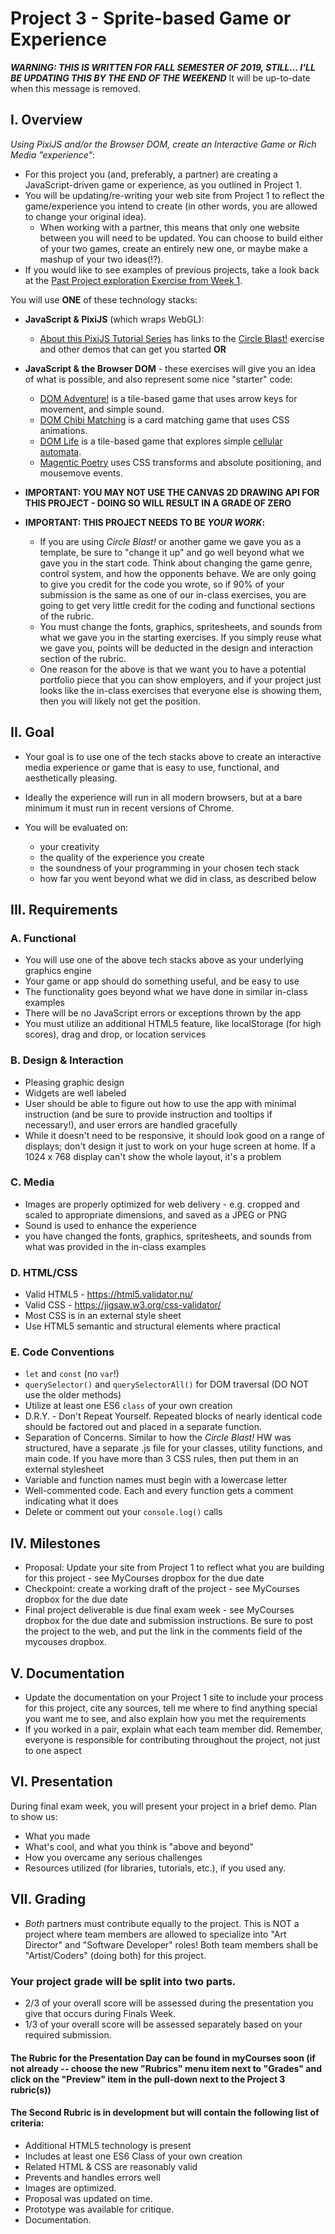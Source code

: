 # Project 3 - Sprite-based Game or Experience

***WARNING: THIS IS WRITTEN FOR FALL SEMESTER OF 2019, STILL... I'LL BE UPDATING THIS BY THE END OF THE WEEKEND*** It will be up-to-date when this message is removed.

## I. Overview
*Using PixiJS and/or the Browser DOM, create an Interactive Game or Rich Media "experience"*:

- For this project you (and, preferably, a partner) are creating a JavaScript-driven game or experience, as you outlined in Project 1.
- You will be updating/re-writing your web site from Project 1 to reflect the game/experience you intend to create (in other words, you are allowed to change your original idea).
    - When working with a partner, this means that only one website between you will need to be updated.  You can choose to build either of your two games, create an entirely new one, or maybe make a mashup of your two ideas(!?).
- If you would like to see examples of previous projects, take a look back at the [Past Project exploration Exercise from Week 1](https://github.com/dccircuit/IGME-235-Fall-2019/blob/master/exercises/projects.md).

You will use **ONE** of these technology stacks:
- **JavaScript & PixiJS** (which wraps WebGL): 
    -  [About this PixiJS Tutorial Series](https://github.com/tonethar/IGME-235-Shared/blob/master/tutorial/pixi-js-0.md) has links to the [Circle Blast!](HW-circle-blast-1.md) exercise and other demos that can get you started **OR**
- **JavaScript & the Browser DOM** - these exercises will give you an idea of what is possible, and also represent some nice "starter" code:
    - [DOM Adventure!](https://github.com/tonethar/IGME-235-Shared/blob/master/tutorial/HW-adventure.md) is a tile-based game that uses arrow keys for movement, and simple sound.
    - [DOM Chibi Matching](https://github.com/tonethar/IGME-235-Shared/blob/master/tutorial/HW-chibi-matching.md) is a card matching game that uses CSS animations.
    - [DOM Life](https://github.com/tonethar/IGME-235-Shared/blob/master/tutorial/HW-life.md) is a tile-based game that explores simple [cellular automata](https://en.wikipedia.org/wiki/Cellular_automaton).
    - [Magentic Poetry](https://github.com/tonethar/IGME-235-Shared/blob/master/tutorial/HW-magnetic-poetry.md) uses CSS transforms and absolute positioning, and mousemove events.

- **IMPORTANT: YOU MAY NOT USE THE CANVAS 2D DRAWING API FOR THIS PROJECT - DOING SO WILL RESULT IN A GRADE OF ZERO**

- **IMPORTANT: THIS PROJECT NEEDS TO BE _YOUR WORK_:**
    - If you are using *Circle Blast!* or another game we gave you as a template, be sure to "change it up" and go well beyond what we gave you in the start code. Think about changing the game genre, control system, and how the opponents behave. We are only going to give you credit for the code you wrote, so if 90% of your submission is the same as one of our in-class exercises, you are going to get very little credit for the coding and functional sections of the rubric.
    - You must change the fonts, graphics, spritesheets, and sounds from what we gave you in the starting exercises. If you simply reuse what we gave you, points will be deducted in the design and interaction section of the rubric.
    - One reason for the above is that we want you to have a potential portfolio piece that you can show employers, and if your project just looks like the in-class exercises that everyone else is showing them, then you will likely not get the position.


## II. Goal
- Your goal is to use one of the tech stacks above to create an interactive media experience or game that is easy to use, functional, and aesthetically pleasing.

- Ideally the experience will run in all modern browsers, but at a bare minimum it must run in recent versions of Chrome.

- You will be evaluated on:
    - your creativity
    - the quality of the experience you create
    - the soundness of your programming in your chosen tech stack
    - how far you went beyond what we did in class, as described below

## III. Requirements

### A. Functional
- You will use one of the above tech stacks above as your underlying graphics engine
- Your game or app should do something useful, and be easy to use
- The functionality goes beyond what we have done in similar in-class examples
- There will be no JavaScript errors or exceptions thrown by the app
- You must utilize an additional HTML5 feature, like localStorage (for high scores), drag and drop, or location services

### B. Design & Interaction
- Pleasing graphic design
- Widgets are well labeled
- User should be able to figure out how to use the app with minimal instruction (and be sure to provide instruction and tooltips if necessary!), and user errors are handled gracefully
- While it doesn't need to be responsive, it should look good on a range of displays; don't design it just to work on your huge screen at home. If a 1024 x 768 display can't show the whole layout, it's a problem

### C. Media
- Images are properly optimized for web delivery - e.g. cropped and scaled to appropriate dimensions, and saved as a JPEG or PNG
- Sound is used to enhance the experience
- you have changed the fonts, graphics, spritesheets, and sounds from what was provided in the in-class examples

### D. HTML/CSS
- Valid HTML5 - https://html5.validator.nu/
- Valid CSS - https://jigsaw.w3.org/css-validator/
- Most CSS is in an external style sheet
- Use HTML5 semantic and structural elements where practical

### E. Code Conventions
- `let` and `const` (no `var`!)
- `querySelector()` and `querySelectorAll()` for DOM traversal (DO NOT use the older methods)
- Utilize at least one ES6 `class` of your own creation
- D.R.Y. - Don't Repeat Yourself. Repeated blocks of nearly identical code should be factored out and placed in a separate function.
- Separation of Concerns. Similar to how the *Circle Blast!* HW was structured, have a separate .js file for your classes, utility functions, and main code. If you have more than 3 CSS rules, then put them in an external stylesheet
- Variable and function names must begin with a lowercase letter
- Well-commented code. Each and every function gets a comment indicating what it does
- Delete or comment out your `console.log()` calls

## IV. Milestones
- Proposal: Update your site from Project 1 to reflect what you are building for this project - see MyCourses dropbox for the due date
- Checkpoint: create a working draft of the project - see MyCourses dropbox for the due date
- Final project deliverable is due final exam week - see MyCourses dropbox for the due date and submission instructions. Be sure to post the project to the web, and put the link in the comments field of the mycouses dropbox.


## V. Documentation
- Update the documentation on your Project 1 site to include your process for this project, cite any sources, tell me where to find anything special you want me to see, and also explain how you met the requirements
- If you worked in a pair, explain what each team member did. Remember, everyone is responsible for contributing throughout the project, not just to one aspect

## VI. Presentation
During final exam week, you will present your project in a brief demo. Plan to show us:
- What you made
- What's cool, and what you think is "above and beyond"
- How you overcame any serious challenges
- Resources utilized (for libraries, tutorials, etc.), if you used any.

## VII. Grading
- *Both* partners must contribute equally to the project. This is NOT a project where team members are allowed to specialize into "Art Director" and "Software Developer" roles! Both team members shall be "Artist/Coders" (doing both) for this project.

### Your project grade will be split into two parts.
- 2/3 of your overall score will be assessed during the presentation you give that occurs during Finals Week.
- 1/3 of your overall score will be assessed separately based on your required submission.

#### The Rubric for the Presentation Day can be found in myCourses soon (if not already -- choose the new "Rubrics" menu item next to "Grades" and click on the "Preview" item in the pull-down next to the Project 3 rubric(s))

#### The Second Rubric is in development but will contain the following list of criteria:
- Additional HTML5 technology is present
- Includes at least one ES6 Class of your own creation
- Related HTML & CSS are reasonably valid
- Prevents and handles errors well
- Images are optimized.
- Proposal was updated on time.
- Prototype was available for critique.
- Documentation.

